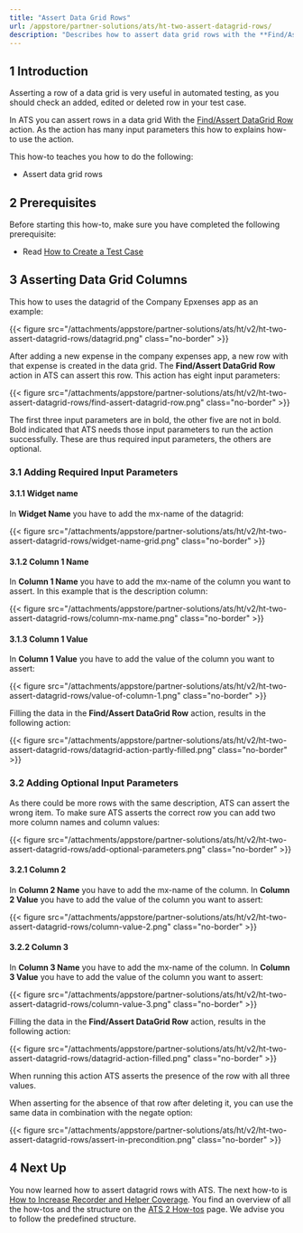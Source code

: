 ```yaml
---
title: "Assert Data Grid Rows"
url: /appstore/partner-solutions/ats/ht-two-assert-datagrid-rows/
description: "Describes how to assert data grid rows with the **Find/Assert DataGrid Row** action."
---
```


## 1 Introduction 

Asserting a row of a data grid is very useful in automated testing, as you should check an added, edited or deleted row in your test case. 

In ATS you can assert rows in a data grid With the [Find/Assert DataGrid Row](/appstore/partner-solutions/ats/rg-one-findassert-datagrid-row/) action. As the action has many input parameters this how to explains how-to use the action. 

This how-to teaches you how to do the following:

* Assert data grid rows

## 2 Prerequisites

Before starting this how-to, make sure you have completed the following prerequisite:

* Read [How to Create a Test Case](/appstore/partner-solutions/ats/ht-two-create-a-test-case/)

## 3 Asserting Data Grid Columns

This how to uses the datagrid of the Company Epxenses app as an example:

{{< figure src="/attachments/appstore/partner-solutions/ats/ht/v2/ht-two-assert-datagrid-rows/datagrid.png" class="no-border" >}}

After adding a new expense in the company expenses app, a new row with that expense is created in the data grid. The **Find/Assert DataGrid Row** action in ATS can assert this row. This action has eight input parameters:

{{< figure src="/attachments/appstore/partner-solutions/ats/ht/v2/ht-two-assert-datagrid-rows/find-assert-datagrid-row.png" class="no-border" >}}

The first three input parameters are in bold, the other five are not in bold. Bold indicated that ATS needs those input parameters to run the action successfully. These are thus required input parameters, the others are optional.

### 3.1 Adding Required Input Parameters 

#### 3.1.1 Widget name

In **Widget Name** you have to add the mx-name of the datagrid:

{{< figure src="/attachments/appstore/partner-solutions/ats/ht/v2/ht-two-assert-datagrid-rows/widget-name-grid.png" class="no-border" >}}

#### 3.1.2 Column 1 Name

In **Column 1 Name** you have to add the mx-name of the column you want to assert. In this example that is the description column:

{{< figure src="/attachments/appstore/partner-solutions/ats/ht/v2/ht-two-assert-datagrid-rows/column-mx-name.png" class="no-border" >}}

#### 3.1.3 Column 1 Value

In **Column 1 Value** you have to add the value of the column you want to assert:

{{< figure src="/attachments/appstore/partner-solutions/ats/ht/v2/ht-two-assert-datagrid-rows/value-of-column-1.png" class="no-border" >}}

Filling the data in the **Find/Assert DataGrid Row** action, results in the following action:

{{< figure src="/attachments/appstore/partner-solutions/ats/ht/v2/ht-two-assert-datagrid-rows/datagrid-action-partly-filled.png" class="no-border" >}}

### 3.2 Adding Optional Input Parameters

As there could be more rows with the same description, ATS can assert the wrong item. To make sure ATS asserts the correct row you can add two more column names and column values:

{{< figure src="/attachments/appstore/partner-solutions/ats/ht/v2/ht-two-assert-datagrid-rows/add-optional-parameters.png" class="no-border" >}}

#### 3.2.1 Column 2

In **Column 2 Name** you have to add the mx-name of the column. In **Column 2 Value** you have to add the value of the column you want to assert:

{{< figure src="/attachments/appstore/partner-solutions/ats/ht/v2/ht-two-assert-datagrid-rows/column-value-2.png" class="no-border" >}}

#### 3.2.2 Column 3

In **Column 3 Name** you have to add the mx-name of the column. In **Column 3 Value** you have to add the value of the column you want to assert:

{{< figure src="/attachments/appstore/partner-solutions/ats/ht/v2/ht-two-assert-datagrid-rows/column-value-3.png" class="no-border" >}}

Filling the data in the **Find/Assert DataGrid Row** action, results in the following action:

{{< figure src="/attachments/appstore/partner-solutions/ats/ht/v2/ht-two-assert-datagrid-rows/datagrid-action-filled.png" class="no-border" >}}

When running this action ATS asserts the presence of the row with all three values.

When asserting for the absence of that row after deleting it, you can use the same data in combination with the negate option:

{{< figure src="/attachments/appstore/partner-solutions/ats/ht/v2/ht-two-assert-datagrid-rows/assert-in-precondition.png" class="no-border" >}}

## 4 Next Up

You now learned how to assert datagrid rows with ATS. The next how-to is [How to Increase Recorder and Helper Coverage](/appstore/partner-solutions/ats/ht-two-increase-recorder-helper-coverage/). You find an overview of all the how-tos and the structure on the [ATS 2 How-tos](/appstore/partner-solutions/ats/ht-two/) page. We advise you to follow the predefined structure.
